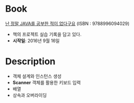 # Book
[난 정말 JAVA를 공부한 적이 없다구요](http://book.naver.com/bookdb/book_detail.nhn?bid=6056781) (ISBN : 9788996094029) 

* 책의 프로젝트 실습 기록을 담고 있다.
* **시작일**: 2016년 9월 16일

# Description
* 객체 설계와 인스턴스 생성
* **Scanner** 객체를 활용한 키보드 입력
* 배열
* 상속과 오버라이딩